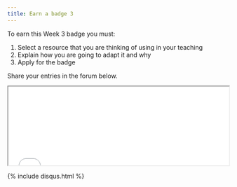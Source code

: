 ```yaml
---
title: Earn a badge 3
---
```


To earn this Week 3 badge you must:

 1. Select a resource that you are thinking of using in your teaching
 2. Explain how you are going to adapt it and why
 3. Apply for the badge

Share your entries in the forum below.

<iframe height="180" src="//badges.p2pu.org/en/badge/view/786/embedded/" width="100%"></iframe>

{% include disqus.html %}
